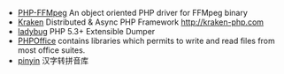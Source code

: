 * [PHP-FFMpeg](https://github.com/PHP-FFMpeg/PHP-FFMpeg) An object oriented PHP driver for FFMpeg binary
* [Kraken](https://github.com/kraken-php/kraken) Distributed & Async PHP Framework http://kraken-php.com
* [ladybug](https://github.com/raulfraile/ladybug) PHP 5.3+ Extensible Dumper
* [PHPOffice](http://phpoffice.github.io/) contains libraries which permits to write and read files from most office suites.
* [pinyin](http://overtrue.me/pinyin/) 汉字转拼音库
